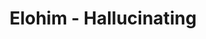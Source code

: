 ---
layout: page
title: Elohim - Hallucinating
description: Where is the moment we needed the most?
link: https://www.youtube.com/embed/VSrv49oBtdk?si=Ftelzafs2Ju2fjO0
importance: 6
category: [Singing]
---